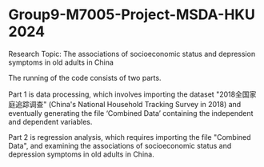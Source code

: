 # Group9-M7005-Project-MSDA-HKU 2024

Research Topic: The associations of socioeconomic status and depression symptoms in old adults in China

The running of the code consists of two parts. 

Part 1 is data processing, which involves importing the dataset "2018全国家庭追踪调查" (China's National Household Tracking Survey in 2018) and eventually generating the file ‘Combined Data’ containing the independent and dependent variables.

Part 2 is regression analysis, which requires importing the file "Combined Data", and examining the associations of socioeconomic status and depression symptoms in old adults in China.
